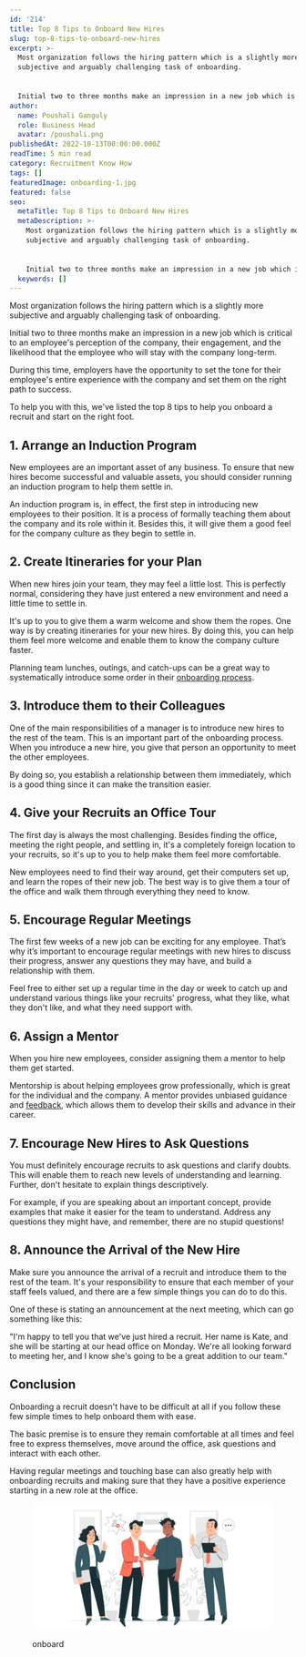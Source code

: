 ```yaml
---
id: '214'
title: Top 8 Tips to Onboard New Hires
slug: top-8-tips-to-onboard-new-hires
excerpt: >-
  Most organization follows the hiring pattern which is a slightly more
  subjective and arguably challenging task of onboarding.


  Initial two to three months make an impression in a new job which is cri...
author:
  name: Poushali Ganguly
  role: Business Head
  avatar: /poushali.png
publishedAt: 2022-10-13T00:00:00.000Z
readTime: 5 min read
category: Recruitment Know How
tags: []
featuredImage: onboarding-1.jpg
featured: false
seo:
  metaTitle: Top 8 Tips to Onboard New Hires
  metaDescription: >-
    Most organization follows the hiring pattern which is a slightly more
    subjective and arguably challenging task of onboarding.


    Initial two to three months make an impression in a new job which is cri...
  keywords: []
---
```


Most organization follows the hiring pattern which is a slightly more subjective and arguably challenging task of onboarding.

Initial two to three months make an impression in a new job which is critical to an employee's perception of the company, their engagement, and the likelihood that the employee who will stay with the company long-term.

<!--more-->

During this time, employers have the opportunity to set the tone for their employee's entire experience with the company and set them on the right path to success.

To help you with this, we've listed the top 8 tips to help you onboard a recruit and start on the right foot.

## **1\. Arrange an Induction Program** 

New employees are an important asset of any business. To ensure that new hires become successful and valuable assets, you should consider running an induction program to help them settle in.

An induction program is, in effect, the first step in introducing new employees to their position. It is a process of formally teaching them about the company and its role within it. Besides this, it will give them a good feel for the company culture as they begin to settle in.

## **2\. Create Itineraries for your Plan**

When new hires join your team, they may feel a little lost. This is perfectly normal, considering they have just entered a new environment and need a little time to settle in.

It's up to you to give them a warm welcome and show them the ropes. One way is by creating itineraries for your new hires. By doing this, you can help them feel more welcome and enable them to know the company culture faster.

Planning team lunches, outings, and catch-ups can be a great way to systematically introduce some order in their [onboarding process](https://www.thetalentpool.ai/blogs/6-onboarding-metrics-most-important-in-hiring-process/).

## **3\. Introduce them to their Colleagues** 

One of the main responsibilities of a manager is to introduce new hires to the rest of the team. This is an important part of the onboarding process. When you introduce a new hire, you give that person an opportunity to meet the other employees.

By doing so, you establish a relationship between them immediately, which is a good thing since it can make the transition easier.

## **4\. Give your Recruits an Office Tour** 

The first day is always the most challenging. Besides finding the office, meeting the right people, and settling in, it's a completely foreign location to your recruits, so it's up to you to help make them feel more comfortable.

New employees need to find their way around, get their computers set up, and learn the ropes of their new job. The best way is to give them a tour of the office and walk them through everything they need to know.

## **5\. Encourage Regular Meetings** 

The first few weeks of a new job can be exciting for any employee. That’s why it’s important to encourage regular meetings with new hires to discuss their progress, answer any questions they may have, and build a relationship with them.

Feel free to either set up a regular time in the day or week to catch up and understand various things like your recruits' progress, what they like, what they don't like, and what they need support with.

## **6\. Assign a Mentor** 

When you hire new employees, consider assigning them a mentor to help them get started.

Mentorship is about helping employees grow professionally, which is great for the individual and the company. A mentor provides unbiased guidance and [feedback](https://www.thetalentpool.ai/recruitment-management-software-features.html), which allows them to develop their skills and advance in their career.

## **7\. Encourage New Hires to Ask Questions** 

You must definitely encourage recruits to ask questions and clarify doubts. This will enable them to reach new levels of understanding and learning. Further, don't hesitate to explain things descriptively.

For example, if you are speaking about an important concept, provide examples that make it easier for the team to understand. Address any questions they might have, and remember, there are no stupid questions!

## **8\. Announce the Arrival of the New Hire** 

Make sure you announce the arrival of a recruit and introduce them to the rest of the team. It's your responsibility to ensure that each member of your staff feels valued, and there are a few simple things you can do to do this.

One of these is stating an announcement at the next meeting, which can go something like this:

"I'm happy to tell you that we've just hired a recruit. Her name is Kate, and she will be starting at our head office on Monday. We're all looking forward to meeting her, and I know she's going to be a great addition to our team."

## Conclusion

Onboarding a recruit doesn't have to be difficult at all if you follow these few simple times to help onboard them with ease.

The basic premise is to ensure they remain comfortable at all times and feel free to express themselves, move around the office, ask questions and interact with each other.

Having regular meetings and touching base can also greatly help with onboarding recruits and making sure that they have a positive experience starting in a new role at the office.

<figure>

![onboarding](images/onboarding-1-1024x537.jpg)

<figcaption>

onboard

</figcaption>

</figure>
